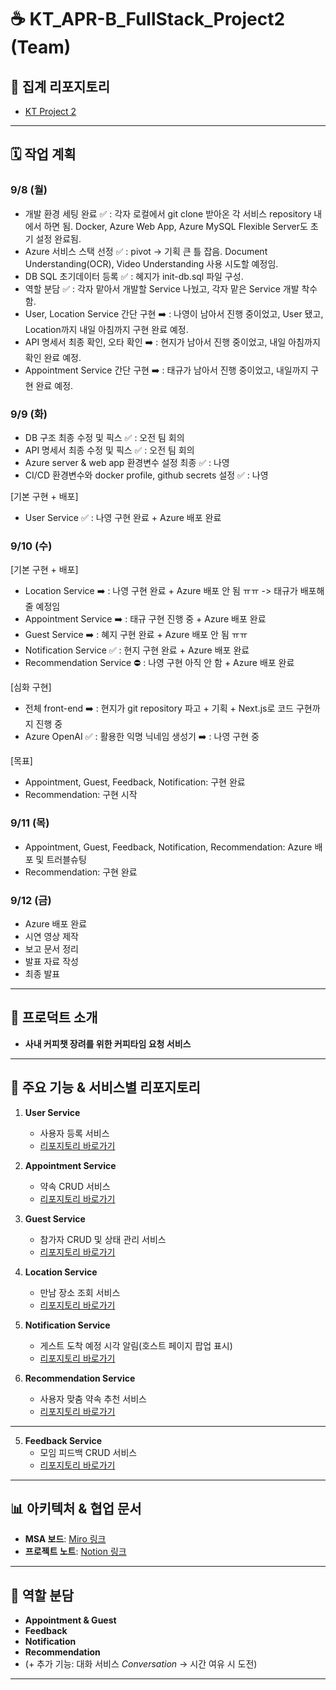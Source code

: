 # ☕ KT_APR-B_FullStack_Project2 (Team)

## 📌 집계 리포지토리
- [KT Project 2](https://github.com/nymvmt/KT_project_2.git)

---

## 🗓️ 작업 계획
### 9/8 (월)
- 개발 환경 세팅 완료 ✅ : 각자 로컬에서 git clone 받아온 각 서비스 repository 내에서 하면 됨. Docker, Azure Web App, Azure MySQL Flexible Server도 초기 설정 완료됨.
- Azure 서비스 스택 선정 ✅ : pivot -> 기획 큰 틀 잡음. Document Understanding(OCR), Video Understanding 사용 시도할 예정임.
- DB SQL 초기데이터 등록 ✅ : 혜지가 init-db.sql 파일 구성.
- 역할 분담 ✅ : 각자 맡아서 개발할 Service 나눴고, 각자 맡은 Service 개발 착수함.
- User, Location Service 간단 구현 ➡️ : 나영이 남아서 진행 중이었고, User 됐고, Location까지 내일 아침까지 구현 완료 예정.
- API 명세서 최종 확인, 오타 확인 ➡️ : 현지가 남아서 진행 중이었고, 내일 아침까지 확인 완료 예정.
- Appointment Service 간단 구현 ➡️ : 태규가 남아서 진행 중이었고, 내일까지 구현 완료 예정.

### 9/9 (화)
- DB 구조 최종 수정 및 픽스 ✅ : 오전 팀 회의
- API 명세서 최종 수정 및 픽스 ✅ : 오전 팀 회의
- Azure server & web app 환경변수 설정 최종 ✅ : 나영
- CI/CD 환경변수와 docker profile, github secrets 설정 ✅ : 나영

[기본 구현 + 배포]
- User Service ✅ : 나영 구현 완료 + Azure 배포 완료

### 9/10 (수)
[기본 구현 + 배포]
- Location Service ➡️ : 나영 구현 완료 + Azure 배포 안 됨 ㅠㅠ -> 태규가 배포해줄 예정임
- Appointment Service ➡️ : 태규 구현 진행 중 + Azure 배포 완료
- Guest Service ➡️ : 혜지 구현 완료 + Azure 배포 안 됨 ㅠㅠ
- Notification Service ✅ : 현지 구현 완료 + Azure 배포 완료
- Recommendation Service ⛔️ : 나영 구현 아직 안 함 + Azure 배포 완료

[심화 구현]
- 전체 front-end ➡️ : 현지가 git repository 파고 + 기획 + Next.js로 코드 구현까지 진행 중
- Azure OpenAI ✅ : 활용한 익명 닉네임 생성기 ➡️ : 나영 구현 중

[목표]
- Appointment, Guest, Feedback, Notification: 구현 완료  
- Recommendation: 구현 시작

### 9/11 (목)
- Appointment, Guest, Feedback, Notification, Recommendation: Azure 배포 및 트러블슈팅  
- Recommendation: 구현 완료  

### 9/12 (금)
- Azure 배포 완료  
- 시연 영상 제작  
- 보고 문서 정리  
- 발표 자료 작성  
- 최종 발표  

---

## 🚀 프로덕트 소개
- **사내 커피챗 장려를 위한 커피타임 요청 서비스**

---

## 🔧 주요 기능 & 서비스별 리포지토리
1. **User Service**
   - 사용자 등록 서비스  
   - [리포지토리 바로가기](https://github.com/nymvmt/UserService)

2. **Appointment Service**
   - 약속 CRUD 서비스  
   - [리포지토리 바로가기](https://github.com/nymvmt/AppointmentService)

3. **Guest Service**
   - 참가자 CRUD 및 상태 관리 서비스  
   - [리포지토리 바로가기](https://github.com/nymvmt/GuestService)

4. **Location Service**
   - 만남 장소 조회 서비스  
   - [리포지토리 바로가기](https://github.com/nymvmt/LocationService)


6. **Notification Service**
   - 게스트 도착 예정 시각 알림(호스트 페이지 팝업 표시)  
   - [리포지토리 바로가기](https://github.com/nymvmt/NotificationService)

7. **Recommendation Service**
   - 사용자 맞춤 약속 추천 서비스  
   - [리포지토리 바로가기](https://github.com/nymvmt/RecommendationService)
  
---
5. **Feedback Service**
   - 모임 피드백 CRUD 서비스  
   - [리포지토리 바로가기](https://github.com/nymvmt/FeedbackService)

---

## 📊 아키텍처 & 협업 문서
- **MSA 보드**: [Miro 링크](https://miro.com/app/board/uXjVJPRLAtY=/?share_link_id=41447987665)  
- **프로젝트 노트**: [Notion 링크](https://www.notion.so/2616156a6141802cb94acf498b0e5df8?source=copy_link)

---

## 👥 역할 분담
- **Appointment & Guest**  
- **Feedback**  
- **Notification**  
- **Recommendation**  
- (+ 추가 기능: 대화 서비스 *Conversation* → 시간 여유 시 도전)

---

